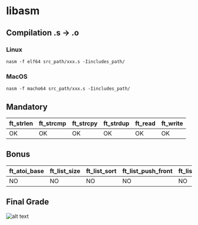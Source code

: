 # libasm

## Compilation .s -> .o

### Linux

`nasm -f elf64 src_path/xxx.s -Iincludes_path/`

### MacOS
`nasm -f macho64 src_path/xxx.s -Iincludes_path/`

## Mandatory

| ft_strlen | ft_strcmp | ft_strcpy | ft_strdup | ft_read | ft_write |
|----|----|----|----|----|----|
| OK | OK | OK | OK | OK | OK |

## Bonus

| ft_atoi_base | ft_list_size | ft_list_sort | ft_list_push_front | ft_list_remove_if |
|----|----|----|----|----|
| NO | NO | NO | NO | NO |

## Final Grade
![alt text](https://image.prntscr.com/image/-U6rw2XcRAysPSdUk2uGhQ.png)
